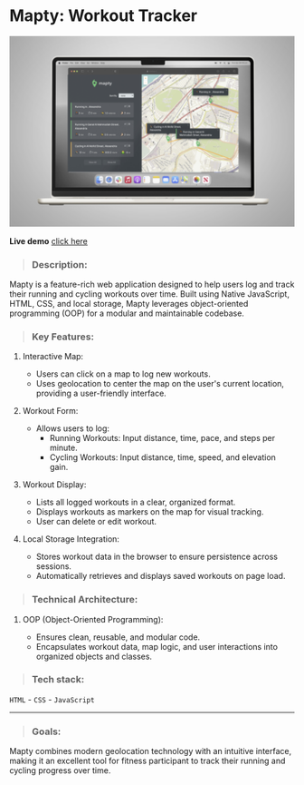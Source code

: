 # Mapty: Workout Tracker

![alt text](images/908031d2-2550-43ae-a639-8e47660fe6fd.jpg)

**Live demo** [click here](https://mapty-application-workout.netlify.app/)

> ### Description:

Mapty is a feature-rich web application designed to help users log and track their running and cycling workouts over time. Built using Native JavaScript, HTML, CSS, and local storage, Mapty leverages object-oriented programming (OOP) for a modular and maintainable codebase.

> ### Key Features:

1.  Interactive Map:

    - Users can click on a map to log new workouts.
    - Uses geolocation to center the map on the user's current location, providing a user-friendly interface.

2.  Workout Form:

    - Allows users to log:
      - Running Workouts: Input distance, time, pace, and steps per minute.
      - Cycling Workouts: Input distance, time, speed, and elevation gain.

3.  Workout Display:

    - Lists all logged workouts in a clear, organized format.
    - Displays workouts as markers on the map for visual tracking.
    - User can delete or edit workout.

4.  Local Storage Integration:

    - Stores workout data in the browser to ensure persistence across sessions.
    - Automatically retrieves and displays saved workouts on page load.

> ### Technical Architecture:

1. OOP (Object-Oriented Programming):

   - Ensures clean, reusable, and modular code.
   - Encapsulates workout data, map logic, and user interactions into organized objects and classes.

> ### Tech stack:

`HTML` - `CSS` - `JavaScript`

---

> ### Goals:

Mapty combines modern geolocation technology with an intuitive interface, making it an excellent tool for fitness participant to track their running and cycling progress over time.
